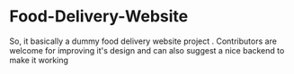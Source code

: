 # Food-Delivery-Website
So, it basically a dummy food delivery website project . Contributors are welcome for improving it's design and can also suggest a nice backend to make it working

